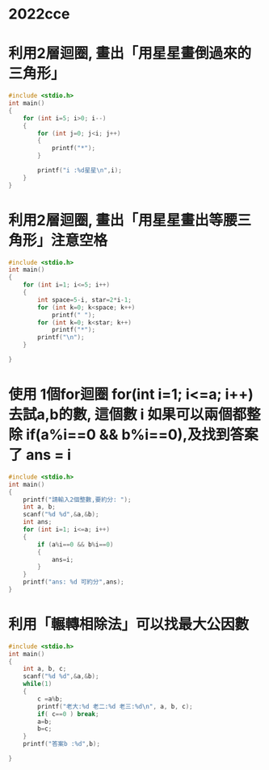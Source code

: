 # 2022cce
# 利用2層迴圈, 畫出「用星星畫倒過來的三角形」
```cpp
#include <stdio.h>
int main()
{
    for (int i=5; i>0; i--)
    {
        for (int j=0; j<i; j++)
        {
            printf("*");
        }

        printf("i :%d星星\n",i);
    }
}
```
# 利用2層迴圈, 畫出「用星星畫出等腰三角形」注意空格
```cpp
#include <stdio.h>
int main()
{
    for (int i=1; i<=5; i++)
    {
        int space=5-i, star=2*i-1;
        for (int k=0; k<space; k++)
            printf(" ");
        for (int k=0; k<star; k++)
            printf("*");
        printf("\n");
    }

}
```
# 使用 1個for迴圈 for(int i=1; i<=a; i++) 去試a,b的數, 這個數 i 如果可以兩個都整除 if(a%i==0 && b%i==0),及找到答案了 ans = i
```cpp
#include <stdio.h>
int main()
{
    printf("請輸入2個整數,要約分: ");
    int a, b;
    scanf("%d %d",&a,&b);
    int ans;
    for (int i=1; i<=a; i++)
    {
        if (a%i==0 && b%i==0)
        {
            ans=i;
        }
    }
    printf("ans: %d 可約分",ans);
}
```
# 利用「輾轉相除法」可以找最大公因數
```cpp
#include <stdio.h>
int main()
{
    int a, b, c;
    scanf("%d %d",&a,&b);
    while(1)
    {
        c =a%b;
        printf("老大:%d 老二:%d 老三:%d\n", a, b, c);
        if( c==0 ) break;
        a=b;
        b=c;
    }
    printf("答案b :%d",b);

}
```
